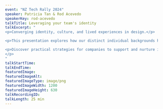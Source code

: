 ```yaml
---
event: "NZ Tech Rally 2024"
speaker: Patricia Tan & Rod Acevedo
speakerKey: rod-acevedo
talkTitle: Leveraging your team's identity
talkExcerpt: "  
<p>Converging identity, culture, and lived experiences in design.</p> 

<p>This presentation explores how our distinct individual backgrounds have shaped our careers in design and tech, from the challenges we've faced to the different ways we've overcome them. We'll share our personal stories, shedding light on the unique issues and frustrations immigrants encounter, and how we've transformed our cultural backgrounds into professional strengths.</p> 

<p>Discover practical strategies for companies to support and nurture immigrant talent, tapping into the diverse perspectives that drive innovation. Join us for an inspiring look at design through an immigrant's lens, and gain actionable insights to create a more inclusive, creative workplace that harnesses the power of cultural diversity.
</p>
"
talkStartTime:
talkEndTime:
featuredImage:
featuredImageAlt:
featuredImageType: image/png
featuredImageWidth: 1200
featuredImageHeight: 630
talkRecordingID:
talkLength: 25 min
---
```

